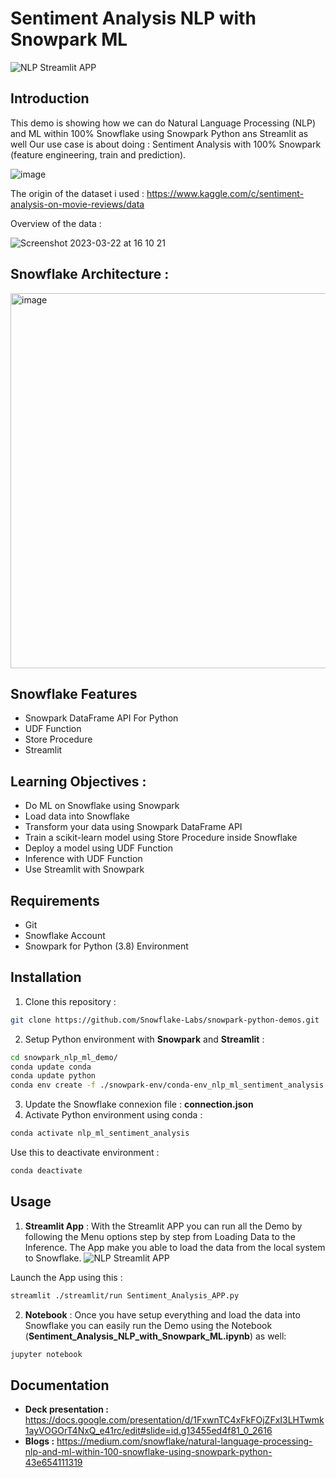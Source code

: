 # Sentiment Analysis NLP with Snowpark ML
![NLP Streamlit APP](https://user-images.githubusercontent.com/109098925/226951646-6992c798-8c36-4a2b-b7d9-5d39329f630c.png)

## Introduction

This demo is showing how we can do Natural Language Processing (NLP) and ML within 100% Snowflake using Snowpark Python ans Streamlit as well
Our use case is about doing : Sentiment Analysis with 100% Snowpark (feature engineering, train and prediction).

![image](https://user-images.githubusercontent.com/109098925/205313734-cf66fa17-587d-4a6b-8562-94150c604d36.png)

The origin of the dataset i used : https://www.kaggle.com/c/sentiment-analysis-on-movie-reviews/data

Overview of the data : 

![Screenshot 2023-03-22 at 16 10 21](https://user-images.githubusercontent.com/109098925/226949522-3b2e041a-17d6-4c35-9dd9-e54dca7a7197.png)

## Snowflake Architecture :

<img width="600" alt="image" src="https://user-images.githubusercontent.com/109098925/205314615-996a1d86-5fb0-47bc-97d4-5729079837e1.png">

## Snowflake Features

* Snowpark DataFrame API For Python
* UDF Function
* Store Procedure
* Streamlit

## Learning Objectives :

* Do ML on Snowflake using Snowpark
* Load data into Snowflake
* Transform your data using Snowpark DataFrame API
* Train a scikit-learn model using Store Procedure inside Snowflake
* Deploy a model using UDF Function
* Inference with UDF Function
* Use Streamlit with Snowpark

## Requirements

* Git
* Snowflake Account
* Snowpark for Python (3.8) Environment

## Installation

1. Clone this repository : 
```bash
git clone https://github.com/Snowflake-Labs/snowpark-python-demos.git
```
2. Setup Python environment with **Snowpark** and **Streamlit** :
```bash
cd snowpark_nlp_ml_demo/
conda update conda
conda update python
conda env create -f ./snowpark-env/conda-env_nlp_ml_sentiment_analysis.yml  --force
```
3. Update the Snowflake connexion file : **connection.json**
4. Activate Python environment using conda :
```bash
conda activate nlp_ml_sentiment_analysis
```
Use this to deactivate environment :
```bash
conda deactivate
```

## Usage
1. **Streamlit App** :
With the Streamlit APP you can run all the Demo by following the Menu options step by step from Loading Data to the Inference. The App make you able to load the data from the local system to Snowflake.
![NLP Streamlit APP](https://user-images.githubusercontent.com/109098925/226951696-275f1bd4-e3e9-4adf-b857-a41070bbd30b.png)

Launch the App using this :
```bash
streamlit ./streamlit/run Sentiment_Analysis_APP.py
```

2. **Notebook** :
Once you have setup everything and load the data into Snowflake you can easily run the Demo using the Notebook (**Sentiment_Analysis_NLP_with_Snowpark_ML.ipynb**) as well:
```bash
jupyter notebook
```

## Documentation

* **Deck presentation :** https://docs.google.com/presentation/d/1FxwnTC4xFkFOjZFxI3LHTwmk1ayVOGOrT4NxQ_e41rc/edit#slide=id.g13455ed4f81_0_2616
* **Blogs :** https://medium.com/snowflake/natural-language-processing-nlp-and-ml-within-100-snowflake-using-snowpark-python-43e654111319
